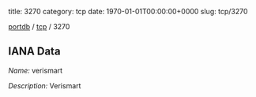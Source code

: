 title: 3270
category: tcp
date: 1970-01-01T00:00:00+0000
slug: tcp/3270

[portdb](/) / [tcp](/category/tcp.html) / 3270


## IANA Data

_Name:_ verismart

_Description:_ Verismart

